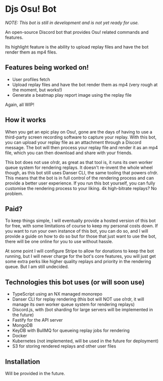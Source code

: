 # Djs Osu! Bot

_NOTE: This bot is still in development and is not yet ready for use._

An open-source Discord bot that provides Osu! related commands and features.

Its highlight feature is the ability to upload replay files and have the bot render them as mp4 files.

## Features being worked on!

-   User profiles fetch
-   Upload replay files and have the bot render them as mp4 (very rough at the moment, but works!)
-   Generate a beatmap play report image using the replay file

Again, all WIP!

## How it works

When you get an epic play on Osu!, gone are the days of having to use a third-party screen recording software to capture your replay.
With this bot, you can upload your replay file as an attachment through a Discord message.
The bot will then process your replay file and render it as an mp4 file, which you can then download and share with your friends.

This bot does not use o!rdr, as great as that tool is, it runs its own worker queue system for rendering replays. It doesn't re-invent the whole wheel though, as this bot still uses Danser CLI, the same tooling that powers o!rdr. This means that the bot is in full control of the rendering process and can provide a better user experience. If you run this bot yourself, you can fully customise the rendering process to your liking. 4k high-bitrate replays? No problem.

## Paid?

To keep things simple, I will eventually provide a hosted version of this bot for free, with some limitations of course to keep my personal costs down. If you want to run your own instance of this bot, you can do so, and I will provide a guide on how to do so but for those that just want to use the bot, there will be one online for you to use without hassle.

At some point I will configure Stripe to allow for donations to keep the bot running, but I will never charge for the bot's core features, you will just get some extra perks like higher quality replays and priority in the rendering queue. But I am still undecided.

## Technologies this bot uses (or will soon use)

-   TypeScript using an NX managed monorepo
-   Danser CLI for replay rendering (this bot will NOT use o!rdr, it will manage its own worker queue system for rendering replays)
-   Discord.js, with (bot sharding for large servers will be implemented in the future)
-   Fastify for the API server
-   MongoDB
-   KeyDB with BullMQ for queueing replay jobs for rendering
-   Docker
-   Kubernetes (not implemented, will be used in the future for deployment)
-   S3 for storing rendered replays and other user files

## Installation

Will be provided in the future.
